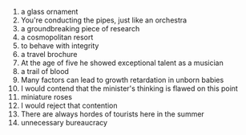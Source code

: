 1. a glass ornament
2. You're conducting the pipes, just like an orchestra
3. a groundbreaking piece of research
4. a cosmopolitan resort
5. to behave with integrity
6. a travel brochure
7. At the age of five he showed exceptional talent as a musician
8. a trail of blood
9. Many factors can lead to growth retardation in unborn babies
10. I would contend that the minister's thinking is flawed on this point
11. miniature roses
12. I would reject that contention
13. There are always hordes of tourists here in the summer
14. unnecessary bureaucracy